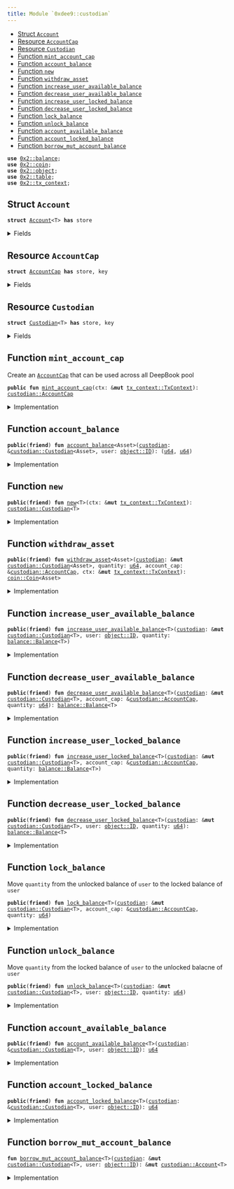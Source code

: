 ```yaml
---
title: Module `0xdee9::custodian`
---
```




-  [Struct `Account`](#0xdee9_custodian_Account)
-  [Resource `AccountCap`](#0xdee9_custodian_AccountCap)
-  [Resource `Custodian`](#0xdee9_custodian_Custodian)
-  [Function `mint_account_cap`](#0xdee9_custodian_mint_account_cap)
-  [Function `account_balance`](#0xdee9_custodian_account_balance)
-  [Function `new`](#0xdee9_custodian_new)
-  [Function `withdraw_asset`](#0xdee9_custodian_withdraw_asset)
-  [Function `increase_user_available_balance`](#0xdee9_custodian_increase_user_available_balance)
-  [Function `decrease_user_available_balance`](#0xdee9_custodian_decrease_user_available_balance)
-  [Function `increase_user_locked_balance`](#0xdee9_custodian_increase_user_locked_balance)
-  [Function `decrease_user_locked_balance`](#0xdee9_custodian_decrease_user_locked_balance)
-  [Function `lock_balance`](#0xdee9_custodian_lock_balance)
-  [Function `unlock_balance`](#0xdee9_custodian_unlock_balance)
-  [Function `account_available_balance`](#0xdee9_custodian_account_available_balance)
-  [Function `account_locked_balance`](#0xdee9_custodian_account_locked_balance)
-  [Function `borrow_mut_account_balance`](#0xdee9_custodian_borrow_mut_account_balance)


<pre><code><b>use</b> <a href="../sui-framework/balance.md#0x2_balance">0x2::balance</a>;
<b>use</b> <a href="../sui-framework/coin.md#0x2_coin">0x2::coin</a>;
<b>use</b> <a href="../sui-framework/object.md#0x2_object">0x2::object</a>;
<b>use</b> <a href="../sui-framework/table.md#0x2_table">0x2::table</a>;
<b>use</b> <a href="../sui-framework/tx_context.md#0x2_tx_context">0x2::tx_context</a>;
</code></pre>



<a name="0xdee9_custodian_Account"></a>

## Struct `Account`



<pre><code><b>struct</b> <a href="custodian.md#0xdee9_custodian_Account">Account</a>&lt;T&gt; <b>has</b> store
</code></pre>



<details>
<summary>Fields</summary>


<dl>
<dt>
<code>available_balance: <a href="../sui-framework/balance.md#0x2_balance_Balance">balance::Balance</a>&lt;T&gt;</code>
</dt>
<dd>

</dd>
<dt>
<code>locked_balance: <a href="../sui-framework/balance.md#0x2_balance_Balance">balance::Balance</a>&lt;T&gt;</code>
</dt>
<dd>

</dd>
</dl>


</details>

<a name="0xdee9_custodian_AccountCap"></a>

## Resource `AccountCap`



<pre><code><b>struct</b> <a href="custodian.md#0xdee9_custodian_AccountCap">AccountCap</a> <b>has</b> store, key
</code></pre>



<details>
<summary>Fields</summary>


<dl>
<dt>
<code>id: <a href="../sui-framework/object.md#0x2_object_UID">object::UID</a></code>
</dt>
<dd>

</dd>
</dl>


</details>

<a name="0xdee9_custodian_Custodian"></a>

## Resource `Custodian`



<pre><code><b>struct</b> <a href="custodian.md#0xdee9_custodian_Custodian">Custodian</a>&lt;T&gt; <b>has</b> store, key
</code></pre>



<details>
<summary>Fields</summary>


<dl>
<dt>
<code>id: <a href="../sui-framework/object.md#0x2_object_UID">object::UID</a></code>
</dt>
<dd>

</dd>
<dt>
<code>account_balances: <a href="../sui-framework/table.md#0x2_table_Table">table::Table</a>&lt;<a href="../sui-framework/object.md#0x2_object_ID">object::ID</a>, <a href="custodian.md#0xdee9_custodian_Account">custodian::Account</a>&lt;T&gt;&gt;</code>
</dt>
<dd>
 Map from an AccountCap object ID to an Account object
</dd>
</dl>


</details>

<a name="0xdee9_custodian_mint_account_cap"></a>

## Function `mint_account_cap`

Create an <code><a href="custodian.md#0xdee9_custodian_AccountCap">AccountCap</a></code> that can be used across all DeepBook pool


<pre><code><b>public</b> <b>fun</b> <a href="custodian.md#0xdee9_custodian_mint_account_cap">mint_account_cap</a>(ctx: &<b>mut</b> <a href="../sui-framework/tx_context.md#0x2_tx_context_TxContext">tx_context::TxContext</a>): <a href="custodian.md#0xdee9_custodian_AccountCap">custodian::AccountCap</a>
</code></pre>



<details>
<summary>Implementation</summary>


<pre><code><b>public</b> <b>fun</b> <a href="custodian.md#0xdee9_custodian_mint_account_cap">mint_account_cap</a>(ctx: &<b>mut</b> TxContext): <a href="custodian.md#0xdee9_custodian_AccountCap">AccountCap</a> {
    <a href="custodian.md#0xdee9_custodian_AccountCap">AccountCap</a> { id: <a href="../sui-framework/object.md#0x2_object_new">object::new</a>(ctx) }
}
</code></pre>



</details>

<a name="0xdee9_custodian_account_balance"></a>

## Function `account_balance`



<pre><code><b>public</b>(<b>friend</b>) <b>fun</b> <a href="custodian.md#0xdee9_custodian_account_balance">account_balance</a>&lt;Asset&gt;(<a href="custodian.md#0xdee9_custodian">custodian</a>: &<a href="custodian.md#0xdee9_custodian_Custodian">custodian::Custodian</a>&lt;Asset&gt;, user: <a href="../sui-framework/object.md#0x2_object_ID">object::ID</a>): (<a href="../move-stdlib/u64.md#0x1_u64">u64</a>, <a href="../move-stdlib/u64.md#0x1_u64">u64</a>)
</code></pre>



<details>
<summary>Implementation</summary>


<pre><code><b>public</b>(package) <b>fun</b> <a href="custodian.md#0xdee9_custodian_account_balance">account_balance</a>&lt;Asset&gt;(
    <a href="custodian.md#0xdee9_custodian">custodian</a>: &<a href="custodian.md#0xdee9_custodian_Custodian">Custodian</a>&lt;Asset&gt;,
    user: ID
): (<a href="../move-stdlib/u64.md#0x1_u64">u64</a>, <a href="../move-stdlib/u64.md#0x1_u64">u64</a>) {
    // <b>if</b> <a href="custodian.md#0xdee9_custodian">custodian</a> account is not created yet, directly <b>return</b> (0, 0) rather than <b>abort</b>
    <b>if</b> (!<a href="../sui-framework/table.md#0x2_table_contains">table::contains</a>(&<a href="custodian.md#0xdee9_custodian">custodian</a>.account_balances, user)) {
        <b>return</b> (0, 0)
    };
    <b>let</b> account_balances = <a href="../sui-framework/table.md#0x2_table_borrow">table::borrow</a>(&<a href="custodian.md#0xdee9_custodian">custodian</a>.account_balances, user);
    <b>let</b> avail_balance = <a href="../sui-framework/balance.md#0x2_balance_value">balance::value</a>(&account_balances.available_balance);
    <b>let</b> locked_balance = <a href="../sui-framework/balance.md#0x2_balance_value">balance::value</a>(&account_balances.locked_balance);
    (avail_balance, locked_balance)
}
</code></pre>



</details>

<a name="0xdee9_custodian_new"></a>

## Function `new`



<pre><code><b>public</b>(<b>friend</b>) <b>fun</b> <a href="custodian.md#0xdee9_custodian_new">new</a>&lt;T&gt;(ctx: &<b>mut</b> <a href="../sui-framework/tx_context.md#0x2_tx_context_TxContext">tx_context::TxContext</a>): <a href="custodian.md#0xdee9_custodian_Custodian">custodian::Custodian</a>&lt;T&gt;
</code></pre>



<details>
<summary>Implementation</summary>


<pre><code><b>public</b>(package) <b>fun</b> <a href="custodian.md#0xdee9_custodian_new">new</a>&lt;T&gt;(ctx: &<b>mut</b> TxContext): <a href="custodian.md#0xdee9_custodian_Custodian">Custodian</a>&lt;T&gt; {
    <a href="custodian.md#0xdee9_custodian_Custodian">Custodian</a>&lt;T&gt; {
        id: <a href="../sui-framework/object.md#0x2_object_new">object::new</a>(ctx),
        account_balances: <a href="../sui-framework/table.md#0x2_table_new">table::new</a>(ctx),
    }
}
</code></pre>



</details>

<a name="0xdee9_custodian_withdraw_asset"></a>

## Function `withdraw_asset`



<pre><code><b>public</b>(<b>friend</b>) <b>fun</b> <a href="custodian.md#0xdee9_custodian_withdraw_asset">withdraw_asset</a>&lt;Asset&gt;(<a href="custodian.md#0xdee9_custodian">custodian</a>: &<b>mut</b> <a href="custodian.md#0xdee9_custodian_Custodian">custodian::Custodian</a>&lt;Asset&gt;, quantity: <a href="../move-stdlib/u64.md#0x1_u64">u64</a>, account_cap: &<a href="custodian.md#0xdee9_custodian_AccountCap">custodian::AccountCap</a>, ctx: &<b>mut</b> <a href="../sui-framework/tx_context.md#0x2_tx_context_TxContext">tx_context::TxContext</a>): <a href="../sui-framework/coin.md#0x2_coin_Coin">coin::Coin</a>&lt;Asset&gt;
</code></pre>



<details>
<summary>Implementation</summary>


<pre><code><b>public</b>(package) <b>fun</b> <a href="custodian.md#0xdee9_custodian_withdraw_asset">withdraw_asset</a>&lt;Asset&gt;(
    <a href="custodian.md#0xdee9_custodian">custodian</a>: &<b>mut</b> <a href="custodian.md#0xdee9_custodian_Custodian">Custodian</a>&lt;Asset&gt;,
    quantity: <a href="../move-stdlib/u64.md#0x1_u64">u64</a>,
    account_cap: &<a href="custodian.md#0xdee9_custodian_AccountCap">AccountCap</a>,
    ctx: &<b>mut</b> TxContext
): Coin&lt;Asset&gt; {
    <a href="../sui-framework/coin.md#0x2_coin_from_balance">coin::from_balance</a>(<a href="custodian.md#0xdee9_custodian_decrease_user_available_balance">decrease_user_available_balance</a>&lt;Asset&gt;(<a href="custodian.md#0xdee9_custodian">custodian</a>, account_cap, quantity), ctx)
}
</code></pre>



</details>

<a name="0xdee9_custodian_increase_user_available_balance"></a>

## Function `increase_user_available_balance`



<pre><code><b>public</b>(<b>friend</b>) <b>fun</b> <a href="custodian.md#0xdee9_custodian_increase_user_available_balance">increase_user_available_balance</a>&lt;T&gt;(<a href="custodian.md#0xdee9_custodian">custodian</a>: &<b>mut</b> <a href="custodian.md#0xdee9_custodian_Custodian">custodian::Custodian</a>&lt;T&gt;, user: <a href="../sui-framework/object.md#0x2_object_ID">object::ID</a>, quantity: <a href="../sui-framework/balance.md#0x2_balance_Balance">balance::Balance</a>&lt;T&gt;)
</code></pre>



<details>
<summary>Implementation</summary>


<pre><code><b>public</b>(package) <b>fun</b> <a href="custodian.md#0xdee9_custodian_increase_user_available_balance">increase_user_available_balance</a>&lt;T&gt;(
    <a href="custodian.md#0xdee9_custodian">custodian</a>: &<b>mut</b> <a href="custodian.md#0xdee9_custodian_Custodian">Custodian</a>&lt;T&gt;,
    user: ID,
    quantity: Balance&lt;T&gt;,
) {
    <b>let</b> account = <a href="custodian.md#0xdee9_custodian_borrow_mut_account_balance">borrow_mut_account_balance</a>&lt;T&gt;(<a href="custodian.md#0xdee9_custodian">custodian</a>, user);
    <a href="../sui-framework/balance.md#0x2_balance_join">balance::join</a>(&<b>mut</b> account.available_balance, quantity);
}
</code></pre>



</details>

<a name="0xdee9_custodian_decrease_user_available_balance"></a>

## Function `decrease_user_available_balance`



<pre><code><b>public</b>(<b>friend</b>) <b>fun</b> <a href="custodian.md#0xdee9_custodian_decrease_user_available_balance">decrease_user_available_balance</a>&lt;T&gt;(<a href="custodian.md#0xdee9_custodian">custodian</a>: &<b>mut</b> <a href="custodian.md#0xdee9_custodian_Custodian">custodian::Custodian</a>&lt;T&gt;, account_cap: &<a href="custodian.md#0xdee9_custodian_AccountCap">custodian::AccountCap</a>, quantity: <a href="../move-stdlib/u64.md#0x1_u64">u64</a>): <a href="../sui-framework/balance.md#0x2_balance_Balance">balance::Balance</a>&lt;T&gt;
</code></pre>



<details>
<summary>Implementation</summary>


<pre><code><b>public</b>(package) <b>fun</b> <a href="custodian.md#0xdee9_custodian_decrease_user_available_balance">decrease_user_available_balance</a>&lt;T&gt;(
    <a href="custodian.md#0xdee9_custodian">custodian</a>: &<b>mut</b> <a href="custodian.md#0xdee9_custodian_Custodian">Custodian</a>&lt;T&gt;,
    account_cap: &<a href="custodian.md#0xdee9_custodian_AccountCap">AccountCap</a>,
    quantity: <a href="../move-stdlib/u64.md#0x1_u64">u64</a>,
): Balance&lt;T&gt; {
    <b>let</b> account = <a href="custodian.md#0xdee9_custodian_borrow_mut_account_balance">borrow_mut_account_balance</a>&lt;T&gt;(<a href="custodian.md#0xdee9_custodian">custodian</a>, <a href="../sui-framework/object.md#0x2_object_uid_to_inner">object::uid_to_inner</a>(&account_cap.id));
    <a href="../sui-framework/balance.md#0x2_balance_split">balance::split</a>(&<b>mut</b> account.available_balance, quantity)
}
</code></pre>



</details>

<a name="0xdee9_custodian_increase_user_locked_balance"></a>

## Function `increase_user_locked_balance`



<pre><code><b>public</b>(<b>friend</b>) <b>fun</b> <a href="custodian.md#0xdee9_custodian_increase_user_locked_balance">increase_user_locked_balance</a>&lt;T&gt;(<a href="custodian.md#0xdee9_custodian">custodian</a>: &<b>mut</b> <a href="custodian.md#0xdee9_custodian_Custodian">custodian::Custodian</a>&lt;T&gt;, account_cap: &<a href="custodian.md#0xdee9_custodian_AccountCap">custodian::AccountCap</a>, quantity: <a href="../sui-framework/balance.md#0x2_balance_Balance">balance::Balance</a>&lt;T&gt;)
</code></pre>



<details>
<summary>Implementation</summary>


<pre><code><b>public</b>(package) <b>fun</b> <a href="custodian.md#0xdee9_custodian_increase_user_locked_balance">increase_user_locked_balance</a>&lt;T&gt;(
    <a href="custodian.md#0xdee9_custodian">custodian</a>: &<b>mut</b> <a href="custodian.md#0xdee9_custodian_Custodian">Custodian</a>&lt;T&gt;,
    account_cap: &<a href="custodian.md#0xdee9_custodian_AccountCap">AccountCap</a>,
    quantity: Balance&lt;T&gt;,
) {
    <b>let</b> account = <a href="custodian.md#0xdee9_custodian_borrow_mut_account_balance">borrow_mut_account_balance</a>&lt;T&gt;(<a href="custodian.md#0xdee9_custodian">custodian</a>, <a href="../sui-framework/object.md#0x2_object_uid_to_inner">object::uid_to_inner</a>(&account_cap.id));
    <a href="../sui-framework/balance.md#0x2_balance_join">balance::join</a>(&<b>mut</b> account.locked_balance, quantity);
}
</code></pre>



</details>

<a name="0xdee9_custodian_decrease_user_locked_balance"></a>

## Function `decrease_user_locked_balance`



<pre><code><b>public</b>(<b>friend</b>) <b>fun</b> <a href="custodian.md#0xdee9_custodian_decrease_user_locked_balance">decrease_user_locked_balance</a>&lt;T&gt;(<a href="custodian.md#0xdee9_custodian">custodian</a>: &<b>mut</b> <a href="custodian.md#0xdee9_custodian_Custodian">custodian::Custodian</a>&lt;T&gt;, user: <a href="../sui-framework/object.md#0x2_object_ID">object::ID</a>, quantity: <a href="../move-stdlib/u64.md#0x1_u64">u64</a>): <a href="../sui-framework/balance.md#0x2_balance_Balance">balance::Balance</a>&lt;T&gt;
</code></pre>



<details>
<summary>Implementation</summary>


<pre><code><b>public</b>(package) <b>fun</b> <a href="custodian.md#0xdee9_custodian_decrease_user_locked_balance">decrease_user_locked_balance</a>&lt;T&gt;(
    <a href="custodian.md#0xdee9_custodian">custodian</a>: &<b>mut</b> <a href="custodian.md#0xdee9_custodian_Custodian">Custodian</a>&lt;T&gt;,
    user: ID,
    quantity: <a href="../move-stdlib/u64.md#0x1_u64">u64</a>,
): Balance&lt;T&gt; {
    <b>let</b> account = <a href="custodian.md#0xdee9_custodian_borrow_mut_account_balance">borrow_mut_account_balance</a>&lt;T&gt;(<a href="custodian.md#0xdee9_custodian">custodian</a>, user);
    split(&<b>mut</b> account.locked_balance, quantity)
}
</code></pre>



</details>

<a name="0xdee9_custodian_lock_balance"></a>

## Function `lock_balance`

Move <code>quantity</code> from the unlocked balance of <code>user</code> to the locked balance of <code>user</code>


<pre><code><b>public</b>(<b>friend</b>) <b>fun</b> <a href="custodian.md#0xdee9_custodian_lock_balance">lock_balance</a>&lt;T&gt;(<a href="custodian.md#0xdee9_custodian">custodian</a>: &<b>mut</b> <a href="custodian.md#0xdee9_custodian_Custodian">custodian::Custodian</a>&lt;T&gt;, account_cap: &<a href="custodian.md#0xdee9_custodian_AccountCap">custodian::AccountCap</a>, quantity: <a href="../move-stdlib/u64.md#0x1_u64">u64</a>)
</code></pre>



<details>
<summary>Implementation</summary>


<pre><code><b>public</b>(package) <b>fun</b> <a href="custodian.md#0xdee9_custodian_lock_balance">lock_balance</a>&lt;T&gt;(
    <a href="custodian.md#0xdee9_custodian">custodian</a>: &<b>mut</b> <a href="custodian.md#0xdee9_custodian_Custodian">Custodian</a>&lt;T&gt;,
    account_cap: &<a href="custodian.md#0xdee9_custodian_AccountCap">AccountCap</a>,
    quantity: <a href="../move-stdlib/u64.md#0x1_u64">u64</a>,
) {
    <b>let</b> to_lock = <a href="custodian.md#0xdee9_custodian_decrease_user_available_balance">decrease_user_available_balance</a>(<a href="custodian.md#0xdee9_custodian">custodian</a>, account_cap, quantity);
    <a href="custodian.md#0xdee9_custodian_increase_user_locked_balance">increase_user_locked_balance</a>(<a href="custodian.md#0xdee9_custodian">custodian</a>, account_cap, to_lock);
}
</code></pre>



</details>

<a name="0xdee9_custodian_unlock_balance"></a>

## Function `unlock_balance`

Move <code>quantity</code> from the locked balance of <code>user</code> to the unlocked balacne of <code>user</code>


<pre><code><b>public</b>(<b>friend</b>) <b>fun</b> <a href="custodian.md#0xdee9_custodian_unlock_balance">unlock_balance</a>&lt;T&gt;(<a href="custodian.md#0xdee9_custodian">custodian</a>: &<b>mut</b> <a href="custodian.md#0xdee9_custodian_Custodian">custodian::Custodian</a>&lt;T&gt;, user: <a href="../sui-framework/object.md#0x2_object_ID">object::ID</a>, quantity: <a href="../move-stdlib/u64.md#0x1_u64">u64</a>)
</code></pre>



<details>
<summary>Implementation</summary>


<pre><code><b>public</b>(package) <b>fun</b> <a href="custodian.md#0xdee9_custodian_unlock_balance">unlock_balance</a>&lt;T&gt;(
    <a href="custodian.md#0xdee9_custodian">custodian</a>: &<b>mut</b> <a href="custodian.md#0xdee9_custodian_Custodian">Custodian</a>&lt;T&gt;,
    user: ID,
    quantity: <a href="../move-stdlib/u64.md#0x1_u64">u64</a>,
) {
    <b>let</b> locked_balance = <a href="custodian.md#0xdee9_custodian_decrease_user_locked_balance">decrease_user_locked_balance</a>&lt;T&gt;(<a href="custodian.md#0xdee9_custodian">custodian</a>, user, quantity);
    <a href="custodian.md#0xdee9_custodian_increase_user_available_balance">increase_user_available_balance</a>&lt;T&gt;(<a href="custodian.md#0xdee9_custodian">custodian</a>, user, locked_balance)
}
</code></pre>



</details>

<a name="0xdee9_custodian_account_available_balance"></a>

## Function `account_available_balance`



<pre><code><b>public</b>(<b>friend</b>) <b>fun</b> <a href="custodian.md#0xdee9_custodian_account_available_balance">account_available_balance</a>&lt;T&gt;(<a href="custodian.md#0xdee9_custodian">custodian</a>: &<a href="custodian.md#0xdee9_custodian_Custodian">custodian::Custodian</a>&lt;T&gt;, user: <a href="../sui-framework/object.md#0x2_object_ID">object::ID</a>): <a href="../move-stdlib/u64.md#0x1_u64">u64</a>
</code></pre>



<details>
<summary>Implementation</summary>


<pre><code><b>public</b>(package) <b>fun</b> <a href="custodian.md#0xdee9_custodian_account_available_balance">account_available_balance</a>&lt;T&gt;(
    <a href="custodian.md#0xdee9_custodian">custodian</a>: &<a href="custodian.md#0xdee9_custodian_Custodian">Custodian</a>&lt;T&gt;,
    user: ID,
): <a href="../move-stdlib/u64.md#0x1_u64">u64</a> {
    <a href="../sui-framework/balance.md#0x2_balance_value">balance::value</a>(&<a href="../sui-framework/table.md#0x2_table_borrow">table::borrow</a>(&<a href="custodian.md#0xdee9_custodian">custodian</a>.account_balances, user).available_balance)
}
</code></pre>



</details>

<a name="0xdee9_custodian_account_locked_balance"></a>

## Function `account_locked_balance`



<pre><code><b>public</b>(<b>friend</b>) <b>fun</b> <a href="custodian.md#0xdee9_custodian_account_locked_balance">account_locked_balance</a>&lt;T&gt;(<a href="custodian.md#0xdee9_custodian">custodian</a>: &<a href="custodian.md#0xdee9_custodian_Custodian">custodian::Custodian</a>&lt;T&gt;, user: <a href="../sui-framework/object.md#0x2_object_ID">object::ID</a>): <a href="../move-stdlib/u64.md#0x1_u64">u64</a>
</code></pre>



<details>
<summary>Implementation</summary>


<pre><code><b>public</b>(package) <b>fun</b> <a href="custodian.md#0xdee9_custodian_account_locked_balance">account_locked_balance</a>&lt;T&gt;(
    <a href="custodian.md#0xdee9_custodian">custodian</a>: &<a href="custodian.md#0xdee9_custodian_Custodian">Custodian</a>&lt;T&gt;,
    user: ID,
): <a href="../move-stdlib/u64.md#0x1_u64">u64</a> {
    <a href="../sui-framework/balance.md#0x2_balance_value">balance::value</a>(&<a href="../sui-framework/table.md#0x2_table_borrow">table::borrow</a>(&<a href="custodian.md#0xdee9_custodian">custodian</a>.account_balances, user).locked_balance)
}
</code></pre>



</details>

<a name="0xdee9_custodian_borrow_mut_account_balance"></a>

## Function `borrow_mut_account_balance`



<pre><code><b>fun</b> <a href="custodian.md#0xdee9_custodian_borrow_mut_account_balance">borrow_mut_account_balance</a>&lt;T&gt;(<a href="custodian.md#0xdee9_custodian">custodian</a>: &<b>mut</b> <a href="custodian.md#0xdee9_custodian_Custodian">custodian::Custodian</a>&lt;T&gt;, user: <a href="../sui-framework/object.md#0x2_object_ID">object::ID</a>): &<b>mut</b> <a href="custodian.md#0xdee9_custodian_Account">custodian::Account</a>&lt;T&gt;
</code></pre>



<details>
<summary>Implementation</summary>


<pre><code><b>fun</b> <a href="custodian.md#0xdee9_custodian_borrow_mut_account_balance">borrow_mut_account_balance</a>&lt;T&gt;(
    <a href="custodian.md#0xdee9_custodian">custodian</a>: &<b>mut</b> <a href="custodian.md#0xdee9_custodian_Custodian">Custodian</a>&lt;T&gt;,
    user: ID,
): &<b>mut</b> <a href="custodian.md#0xdee9_custodian_Account">Account</a>&lt;T&gt; {
    <b>if</b> (!<a href="../sui-framework/table.md#0x2_table_contains">table::contains</a>(&<a href="custodian.md#0xdee9_custodian">custodian</a>.account_balances, user)) {
        <a href="../sui-framework/table.md#0x2_table_add">table::add</a>(
            &<b>mut</b> <a href="custodian.md#0xdee9_custodian">custodian</a>.account_balances,
            user,
            <a href="custodian.md#0xdee9_custodian_Account">Account</a> { available_balance: <a href="../sui-framework/balance.md#0x2_balance_zero">balance::zero</a>(), locked_balance: <a href="../sui-framework/balance.md#0x2_balance_zero">balance::zero</a>() }
        );
    };
    <a href="../sui-framework/table.md#0x2_table_borrow_mut">table::borrow_mut</a>(&<b>mut</b> <a href="custodian.md#0xdee9_custodian">custodian</a>.account_balances, user)
}
</code></pre>



</details>
